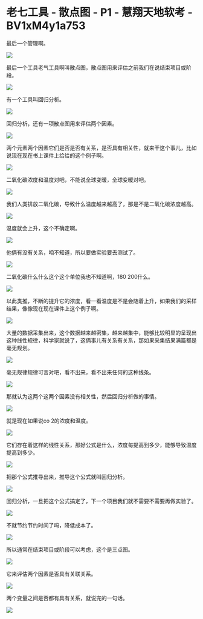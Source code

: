 # 老七工具 - 散点图 - P1 - 慧翔天地软考 - BV1xM4y1a753

最后一个管理啊。

![](img/a640da5c8321a8a051e69d29583c7953_1.png)

最后一个工具老气工具啊叫散点图，散点图用来评估之前我们在说结束项目或阶段。

![](img/a640da5c8321a8a051e69d29583c7953_3.png)

有一个工具叫回归分析。

![](img/a640da5c8321a8a051e69d29583c7953_5.png)

回归分析，还有一项散点图用来评估两个因素。

![](img/a640da5c8321a8a051e69d29583c7953_7.png)

两个元素两个因素它们是否是否有关系，是否具有相关性，就来干这个事儿，比如说现在现在书上课件上给给的这个例子啊。



![](img/a640da5c8321a8a051e69d29583c7953_9.png)

二氧化碳浓度和温度对吧，不能说全球变暖，全球变暖对吧。

![](img/a640da5c8321a8a051e69d29583c7953_11.png)

我们人类排放二氧化碳，导致什么温度越来越高了，那是不是二氧化碳浓度越高。

![](img/a640da5c8321a8a051e69d29583c7953_13.png)

温度就会上升，这个不确定啊。

![](img/a640da5c8321a8a051e69d29583c7953_15.png)

他俩有没有关系，咱不知道，所以要做实验要去测试了。

![](img/a640da5c8321a8a051e69d29583c7953_17.png)

二氧化碳什么什么这个这个单位我也不知道啊，180 200什么。

![](img/a640da5c8321a8a051e69d29583c7953_19.png)

以此类推，不断的提升它的浓度，看一看温度是不是会随着上升，如果我们的采样结果，像像现在现在课件上这个例子啊。



![](img/a640da5c8321a8a051e69d29583c7953_21.png)

大量的数据采集出来，这个数据越来越密集，越来越集中，能够比较明显的呈现出这种线性规律，科学家就说了，这俩事儿有关系有关系，那如果采集结果满篇都是毫无规划。



![](img/a640da5c8321a8a051e69d29583c7953_23.png)

毫无规律规律可言对吧，看不出来，看不出来任何的这种线条。

![](img/a640da5c8321a8a051e69d29583c7953_25.png)

那就认为这两个这两个因素没有相关性，然后回归分析做的事情。

![](img/a640da5c8321a8a051e69d29583c7953_27.png)

就是现在如果说co 2的浓度和温度。

![](img/a640da5c8321a8a051e69d29583c7953_29.png)

它们存在着这样的线性关系，那好公式是什么，浓度每提高到多少，能够导致温度提高到多少。

![](img/a640da5c8321a8a051e69d29583c7953_31.png)

把那个公式推导出来，推导这个公式就叫回归分析。

![](img/a640da5c8321a8a051e69d29583c7953_33.png)

回归分析，一旦把这个公式搞定了，下一个项目我们就不需要不需要再做实验了。

![](img/a640da5c8321a8a051e69d29583c7953_35.png)

不就节约节约时间了吗，降低成本了。

![](img/a640da5c8321a8a051e69d29583c7953_37.png)

所以通常在结束项目或阶段可以考虑，这个是三点图。

![](img/a640da5c8321a8a051e69d29583c7953_39.png)

它来评估两个因素是否具有关联关系。

![](img/a640da5c8321a8a051e69d29583c7953_41.png)

两个变量之间是否都有具有关系，就说完的一句话。

![](img/a640da5c8321a8a051e69d29583c7953_43.png)